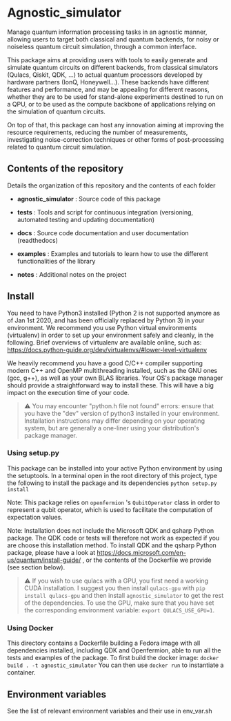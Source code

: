 # Agnostic_simulator

Manage quantum information processing tasks in an agnostic manner, allowing users to target
both classical and quantum backends, for noisy or noiseless quantum circuit simulation, through a common interface.

This package aims at providing users with tools to easily generate and simulate quantum circuits on different backends,
from classical simulators (Qulacs, Qiskit, QDK, ...) to actual quantum processors developed by hardware partners
(IonQ, Honeywell...). These backends have different features and performance, and may be appealing for different
reasons, whether they are to be used for stand-alone experiments destined to run on a QPU, or to be used as the compute
backbone of applications relying on the simulation of quantum circuits.

On top of that, this package can host any innovation aiming at improving the resource requirements, reducing the number
of measurements, investigating noise-correction techniques or other forms of post-processing related to quantum circuit simulation.

## Contents of the repository

Details the organization of this repository and the contents of each folder

- **agnostic_simulator** :
Source code of this package

- **tests** :
Tools and script for continuous integration (versioning, automated testing and updating documentation)

- **docs** :
Source code documentation and user documentation (readthedocs)

- **examples** :
Examples and tutorials to learn how to use the different functionalities of the library

- **notes** :
Additional notes on the project

## Install

You need to have Python3 installed (Python 2 is not supported anymore as of Jan 1st 2020, and has been officially replaced by Python 3)
in your environment. We recommend you use Python virtual environments (virtualenv) in order to set up your environment safely and cleanly, 
in the following. Brief overviews of virtualenv are available online, such as: https://docs.python-guide.org/dev/virtualenvs/#lower-level-virtualenv

We heavily recommend you have a good C/C++ compiler supporting modern C++ and OpenMP multithreading installed, 
such as the GNU ones (gcc, g++), as well as your own BLAS libraries. Your OS's package manager should provide a 
straightforward way to install these. This will have a big impact on the execution time of your code.

> :warning: You may encounter "python.h file not found" errors: ensure that you have the "dev" version of python3
> installed in your environment. Installation instructions may differ depending on your operating system, but are generally
> a one-liner using your distribution's package manager.

### Using setup.py

This package can be installed into your active Python environment by using the setuptools. 
In a terminal open in the root directory of this project, type the following to install the package and its dependencies
`python setup.py install`

Note: This package relies on `openfermion` 's `QubitOperator` class in order to represent a qubit operator, which is
used to facilitate the computation of expectation values.

Note: Installation does not include the Microsoft QDK and qsharp Python package. The QDK code or tests will therefore
not work as expected if you are choose this installation method. To install QDK and the qsharp Python package, please have a look at
https://docs.microsoft.com/en-us/quantum/install-guide/ , or the contents of the Dockerfile we provide (see section below).

> :warning: If you wish to use qulacs with a GPU, you first need a working CUDA installation. I suggest you then install
> `qulacs-gpu` with `pip install qulacs-gpu` and then install `agnostic_simulator` to get the rest of the dependencies. 
> To use the GPU, make sure that you have set the corresponding environment variable: `export QULACS_USE_GPU=1`.

### Using Docker

This directory contains a Dockerfile building a Fedora image with all dependencies installed, including QDK and Openfermion,
able to run all the tests and examples of the package.
To first build the docker image: 
`docker build . -t agnostic_simulator`
You can then use `docker run` to instantiate a container.

## Environment variables

See the list of relevant environment variables and their use in env_var.sh
